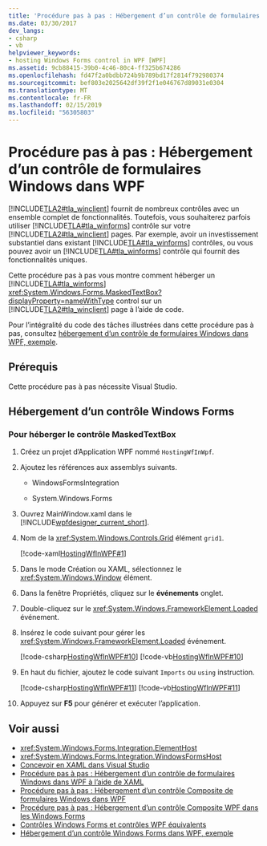 ```yaml
---
title: 'Procédure pas à pas : Hébergement d’un contrôle de formulaires Windows dans WPF'
ms.date: 03/30/2017
dev_langs:
- csharp
- vb
helpviewer_keywords:
- hosting Windows Forms control in WPF [WPF]
ms.assetid: 9cb88415-39b0-4c46-80c4-ff325b674286
ms.openlocfilehash: fd47f2a0bdbb724b9b789bd17f2814f792980374
ms.sourcegitcommit: bef803e2025642df39f2f1e046767d89031e0304
ms.translationtype: MT
ms.contentlocale: fr-FR
ms.lasthandoff: 02/15/2019
ms.locfileid: "56305803"
---
```

# <a name="walkthrough-hosting-a-windows-forms-control-in-wpf"></a>Procédure pas à pas : Hébergement d’un contrôle de formulaires Windows dans WPF

[!INCLUDE[TLA2#tla_winclient](../../../../includes/tla2sharptla-winclient-md.md)] fournit de nombreux contrôles avec un ensemble complet de fonctionnalités. Toutefois, vous souhaiterez parfois utiliser [!INCLUDE[TLA#tla_winforms](../../../../includes/tlasharptla-winforms-md.md)] contrôle sur votre [!INCLUDE[TLA2#tla_winclient](../../../../includes/tla2sharptla-winclient-md.md)] pages. Par exemple, avoir un investissement substantiel dans existant [!INCLUDE[TLA#tla_winforms](../../../../includes/tlasharptla-winforms-md.md)] contrôles, ou vous pouvez avoir un [!INCLUDE[TLA#tla_winforms](../../../../includes/tlasharptla-winforms-md.md)] contrôle qui fournit des fonctionnalités uniques.

Cette procédure pas à pas vous montre comment héberger un [!INCLUDE[TLA#tla_winforms](../../../../includes/tlasharptla-winforms-md.md)] <xref:System.Windows.Forms.MaskedTextBox?displayProperty=nameWithType> control sur un [!INCLUDE[TLA2#tla_winclient](../../../../includes/tla2sharptla-winclient-md.md)] page à l’aide de code.

Pour l’intégralité du code des tâches illustrées dans cette procédure pas à pas, consultez [hébergement d’un contrôle de formulaires Windows dans WPF, exemple](https://go.microsoft.com/fwlink/?LinkID=160057).

## <a name="prerequisites"></a>Prérequis

Cette procédure pas à pas nécessite Visual Studio.

## <a name="hosting-the-windows-forms-control"></a>Hébergement d’un contrôle Windows Forms

### <a name="to-host-the-maskedtextbox-control"></a>Pour héberger le contrôle MaskedTextBox

1.  Créez un projet d’Application WPF nommé `HostingWfInWpf`.

2.  Ajoutez les références aux assemblys suivants.

    -   WindowsFormsIntegration

    -   System.Windows.Forms

3.  Ouvrez MainWindow.xaml dans le [!INCLUDE[wpfdesigner_current_short](../../../../includes/wpfdesigner-current-short-md.md)].

4.  Nom de la <xref:System.Windows.Controls.Grid> élément `grid1`.

     [!code-xaml[HostingWfInWPF#1](../../../../samples/snippets/csharp/VS_Snippets_Wpf/HostingWfInWPF/CSharp/HostingWfInWPF/Window1.xaml#1)]

5.  Dans le mode Création ou XAML, sélectionnez le <xref:System.Windows.Window> élément.

6.  Dans la fenêtre Propriétés, cliquez sur le **événements** onglet.

7.  Double-cliquez sur le <xref:System.Windows.FrameworkElement.Loaded> événement.

8.  Insérez le code suivant pour gérer les <xref:System.Windows.FrameworkElement.Loaded> événement.

     [!code-csharp[HostingWfInWPF#10](../../../../samples/snippets/csharp/VS_Snippets_Wpf/HostingWfInWPF/CSharp/HostingWfInWPF/Window1.xaml.cs#10)]
     [!code-vb[HostingWfInWPF#10](../../../../samples/snippets/visualbasic/VS_Snippets_Wpf/HostingWfInWPF/VisualBasic/HostingWfInWpf/Window1.xaml.vb#10)]

9. En haut du fichier, ajoutez le code suivant `Imports` ou `using` instruction.

     [!code-csharp[HostingWfInWPF#11](../../../../samples/snippets/csharp/VS_Snippets_Wpf/HostingWfInWPF/CSharp/HostingWfInWPF/Window1.xaml.cs#11)]
     [!code-vb[HostingWfInWPF#11](../../../../samples/snippets/visualbasic/VS_Snippets_Wpf/HostingWfInWPF/VisualBasic/HostingWfInWpf/Window1.xaml.vb#11)]

10. Appuyez sur **F5** pour générer et exécuter l’application.

## <a name="see-also"></a>Voir aussi

- <xref:System.Windows.Forms.Integration.ElementHost>
- <xref:System.Windows.Forms.Integration.WindowsFormsHost>
- [Concevoir en XAML dans Visual Studio](/visualstudio/designers/designing-xaml-in-visual-studio)
- [Procédure pas à pas : Hébergement d’un contrôle de formulaires Windows dans WPF à l’aide de XAML](../../../../docs/framework/wpf/advanced/walkthrough-hosting-a-windows-forms-control-in-wpf-by-using-xaml.md)
- [Procédure pas à pas : Hébergement d’un contrôle Composite de formulaires Windows dans WPF](../../../../docs/framework/wpf/advanced/walkthrough-hosting-a-windows-forms-composite-control-in-wpf.md)
- [Procédure pas à pas : Hébergement d’un contrôle Composite WPF dans les Windows Forms](../../../../docs/framework/wpf/advanced/walkthrough-hosting-a-wpf-composite-control-in-windows-forms.md)
- [Contrôles Windows Forms et contrôles WPF équivalents](../../../../docs/framework/wpf/advanced/windows-forms-controls-and-equivalent-wpf-controls.md)
- [Hébergement d’un contrôle Windows Forms dans WPF, exemple](https://go.microsoft.com/fwlink/?LinkID=160057)
